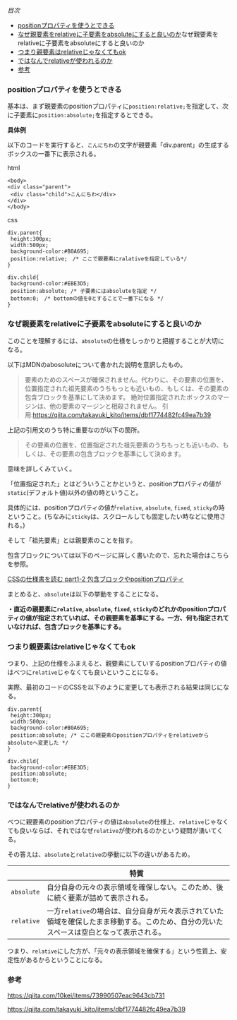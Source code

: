 *目次*
* [positionプロパティを使うとできる](#positionプロパティを使うとできる)
* [なぜ親要素をrelativeに子要素をabsoluteにすると良いのか](#)なぜ親要素をrelativeに子要素をabsoluteにすると良いのか
* [つまり親要素はrelativeじゃなくてもok](#つまり親要素はrelativeじゃなくてもok)
* [ではなんでrelativeが使われるのか](#ではなんでrelativeが使われるのか)
* [参考](#参考)

### positionプロパティを使うとできる

基本は、まず親要素のpositionプロパティに`position:relative;`を指定して、次に子要素に`position:absolute;`を指定するとできる。

**具体例**

以下のコードを実行すると、`こんにちわ`の文字が親要素「div.parent」の生成するボックスの一番下に表示される。

html
```
<body>
<div class="parent">
 <div class="child">こんにちわ</div>
</div>
</body>
```

css
```
div.parent{
 height:300px;
 width:500px;
 background-color:#B0A695;
 position:relative;　/* ここで親要素にralativeを指定している*/
}

div.child{
 background-color:#EBE3D5;
 position:absolute; /* 子要素にはabsoluteを指定 */
 bottom:0;　/* bottomの値を0とすることで一番下になる */
}
```

### なぜ親要素をrelativeに子要素をabsoluteにすると良いのか

このことを理解するには、`absolute`の仕様をしっかりと把握することが大切になる。

以下はMDNのabosoluteについて書かれた説明を意訳したもの。

>要素のためのスペースが確保されません。代わりに、その要素の位置を、位置指定された祖先要素のうちもっとも近いもの、もしくは、その要素の包含ブロックを基準にして決めます。
>絶対位置指定されたボックスのマージンは、他の要素のマージンと相殺されません。
引用:https://qiita.com/takayuki_kito/items/dbf1774482fc49ea7b39

上記の引用文のうち特に重要なのが以下の箇所。

>その要素の位置を、位置指定された祖先要素のうちもっとも近いもの、もしくは、その要素の包含ブロックを基準にして決めます。

意味を詳しくみていく。

「位置指定された」とはどういうことかというと、positionプロパティの値が`static`(デフォルト値)以外の値の時ということ。

具体的には、positionプロパティの値が`relative`, `absolute`, `fixed`, `sticky`の時ということ。(ちなみに`sticky`は、スクロールしても固定したい時などに使用される。)

そして「祖先要素」とは親要素のことを指す。

包含ブロックについては以下のページに詳しく書いたので、忘れた場合はこちらを参照。

[CSSの仕様書を読む part1-2 包含ブロックやpositionプロパティ](https://github.com/ren-github-account/Today-I-Learned/blob/main/%E3%83%9E%E3%83%BC%E3%82%AF%E3%82%A2%E3%83%83%E3%83%97%E8%A8%80%E8%AA%9E/CSS/CSS%E3%81%AE%E4%BB%95%E6%A7%98%E6%9B%B8%E3%82%92%E8%AA%AD%E3%82%80%20part1-2%20%E5%8C%85%E5%90%AB%E3%83%96%E3%83%AD%E3%83%83%E3%82%AF%E3%82%84position%E3%83%97%E3%83%AD%E3%83%91%E3%83%86%E3%82%A3.md)

まとめると、`absolute`は以下の挙動をすることになる。

**・直近の親要素に`relative`, `absolute`, `fixed`, `sticky`のどれかのpositionプロパティの値が指定されていれば、その親要素を基準にする。一方、何も指定されていなければ、包含ブロックを基準にする。**

### つまり親要素はrelativeじゃなくてもok

つまり、上記の仕様をふまえると、親要素にしていするpositionプロパティの値はべつに`relative`じゃなくても良いということになる。

実際、最初のコードのCSSを以下のように変更しても表示される結果は同じになる。

```
div.parent{
 height:300px;
 width:500px;
 background-color:#B0A695;
 position:absolute; /* ここの親要素のpositionプロパティをrelativeからabsoluteへ変更した */
}

div.child{
 background-color:#EBE3D5;
 position:absolute;
 bottom:0;
}
```

### ではなんでrelativeが使われるのか

べつに親要素のpositionプロパティの値は`absolute`の仕様上、`relative`じゃなくても良いならば、それではなぜ`relative`が使われるのかという疑問が湧いてくる。

その答えは、`absolute`と`relative`の挙動に以下の違いがあるため。

||特質|
|-|-|
|`absolute`|自分自身の元々の表示領域を確保しない。このため、後に続く要素が詰めて表示される。|
|`relative`|一方`relative`の場合は、自分自身が元々表示されていた領域を確保したまま移動する。このため、自分の元いたスペースは空白となって表示される。|

つまり、`relative`にした方が、「元々の表示領域を確保する」という性質上、安定性があるからということになる。

### 参考
https://qiita.com/10kei/items/73990507eac9643cb731

https://qiita.com/takayuki_kito/items/dbf1774482fc49ea7b39



